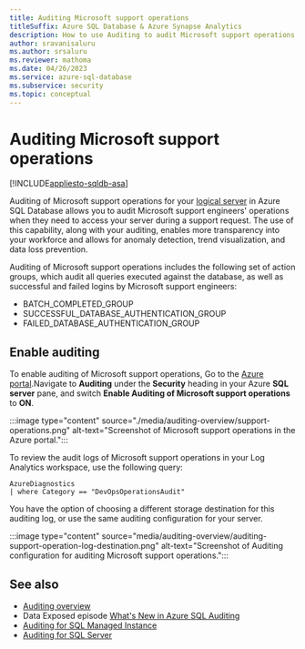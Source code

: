```yaml
---
title: Auditing Microsoft support operations
titleSuffix: Azure SQL Database & Azure Synapse Analytics
description: How to use Auditing to audit Microsoft support operations.
author: sravanisaluru
ms.author: srsaluru
ms.reviewer: mathoma
ms.date: 04/26/2023
ms.service: azure-sql-database
ms.subservice: security
ms.topic: conceptual
---
```

# Auditing Microsoft support operations

[!INCLUDE[appliesto-sqldb-asa](../includes/appliesto-sqldb-asa.md)]

Auditing of Microsoft support operations for your [logical server](logical-servers.md) in Azure SQL Database allows you to audit Microsoft support engineers' operations when they need to access your server during a support request. The use of this capability, along with your auditing, enables more transparency into your workforce and allows for anomaly detection, trend visualization, and data loss prevention.

Auditing of Microsoft support operations includes the following set of action groups, which audit all queries executed against the database, as well as successful and failed logins by Microsoft support engineers:

- BATCH_COMPLETED_GROUP
- SUCCESSFUL_DATABASE_AUTHENTICATION_GROUP
- FAILED_DATABASE_AUTHENTICATION_GROUP

## Enable auditing

To enable auditing of Microsoft support operations, Go to the [Azure portal](https://portal.azure.com).Navigate to **Auditing** under the **Security** heading in your Azure **SQL server** pane, and switch **Enable Auditing of Microsoft support operations** to **ON**.

:::image type="content" source="./media/auditing-overview/support-operations.png" alt-text="Screenshot of Microsoft support operations in the Azure portal.":::

To review the audit logs of Microsoft support operations in your Log Analytics workspace, use the following query:

```kusto
AzureDiagnostics
| where Category == "DevOpsOperationsAudit"
```

You have the option of choosing a different storage destination for this auditing log, or use the same auditing configuration for your server.

:::image type="content" source="media/auditing-overview/auditing-support-operation-log-destination.png" alt-text="Screenshot of Auditing configuration for auditing Microsoft support operations.":::

## See also

- [Auditing overview](auditing-overview.md)
- Data Exposed episode [What's New in Azure SQL Auditing](/Shows/Data-Exposed/Whats-New-in-Azure-SQL-Auditing)
- [Auditing for SQL Managed Instance](../managed-instance/auditing-configure.md)
- [Auditing for SQL Server](/sql/relational-databases/security/auditing/sql-server-audit-database-engine)
